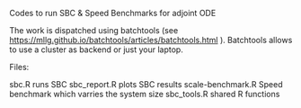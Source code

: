 Codes to run SBC & Speed Benchmarks for adjoint ODE

The work is dispatched using batchtools (see https://mllg.github.io/batchtools/articles/batchtools.html ). Batchtools allows to use a cluster as backend or just your laptop.

Files:

sbc.R runs SBC
sbc_report.R plots SBC results
scale-benchmark.R Speed benchmark which varries the system size
sbc_tools.R shared R functions
